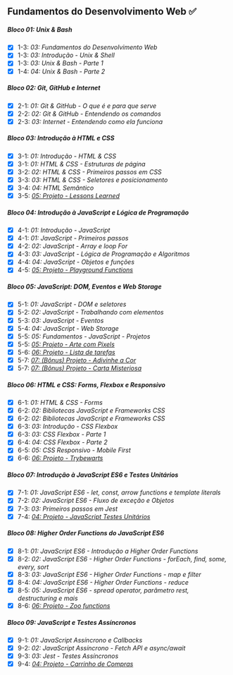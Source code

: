## Fundamentos do Desenvolvimento Web :white_check_mark:

##### Bloco 01: Unix & Bash

- [x] 1-3: _03: Fundamentos do Desenvolvimento Web_
- [x] 1-3: _03: Introdução - Unix & Shell_
- [x] 1-3: _03: Unix & Bash - Parte 1_
- [x] 1-4: _04: Unix & Bash - Parte 2_

##### Bloco 02: Git, GitHub e Internet

- [x] 2-1: _01: Git & GitHub - O que é e para que serve_
- [x] 2-2: _02: Git & GitHub - Entendendo os comandos_
- [x] 2-3: _03: Internet - Entendendo como ela funciona_

##### Bloco 03: Introdução à HTML e CSS

- [x] 3-1: _01: Introdução - HTML & CSS_
- [x] 3-1: _01: HTML & CSS - Estruturas de página_
- [x] 3-2: _02: HTML & CSS - Primeiros passos em CSS_
- [x] 3-3: _03: HTML & CSS - Seletores e posicionamento_
- [x] 3-4: _04: HTML Semântico_
- [x] 3-5: _[05: Projeto - Lessons Learned]()_

##### Bloco 04: Introdução à JavaScript e Lógica de Programação

- [x] 4-1: _01: Introdução - JavaScript_
- [x] 4-1: _01: JavaScript - Primeiros passos_
- [x] 4-2: _02: JavaScript - Array e loop For_
- [x] 4-3: _03: JavaScript - Lógica de Programação e Algoritmos_
- [x] 4-4: _04: JavaScript - Objetos e funções_
- [x] 4-5: _[05: Projeto - Playground Functions]()_

##### Bloco 05: JavaScript: DOM, Eventos e Web Storage

- [x] 5-1: _01: JavaScript - DOM e seletores_
- [x] 5-2: _02: JavaScript - Trabalhando com elementos_
- [x] 5-3: _03: JavaScript - Eventos_
- [x] 5-4: _04: JavaScript - Web Storage_
- [x] 5-5: _05: Fundamentos - JavaScript - Projetos_
- [x] 5-5: _[05: Projeto - Arte com Pixels](https://leonardohenriquedev.github.io/pixels-art/)_
- [x] 5-6: _[06: Projeto - Lista de tarefas](https://leonardohenriquedev.github.io/todo-list/)_
- [x] 5-7: _[07: (Bônus) Projeto - Adivinhe a Cor](https://leonardohenriquedev.github.io/color-guess/)_
- [x] 5-7: _[07: (Bônus) Projeto - Carta Misteriosa]()_

##### Bloco 06: HTML e CSS: Forms, Flexbox e Responsivo

- [x] 6-1: _01: HTML & CSS - Forms_
- [x] 6-2: _02: Bibliotecas JavaScript e Frameworks CSS_
- [x] 6-2: _02: Bibliotecas JavaScript e Frameworks CSS_
- [x] 6-3: _03: Introdução - CSS Flexbox_
- [x] 6-3: _03: CSS Flexbox - Parte 1_
- [x] 6-4: _04: CSS Flexbox - Parte 2_
- [x] 6-5: _05: CSS Responsivo - Mobile First_
- [x] 6-6: _[06: Projeto - Trybewarts](https://leonardohenriquedev.github.io/trybewarts/)_

##### Bloco 07: Introdução à JavaScript ES6 e Testes Unitários

- [x] 7-1: _01: JavaScript ES6 - let, const, arrow functions e template literals_
- [x] 7-2: _02: JavaScript ES6 - Fluxo de exceção e Objetos_
- [x] 7-3: _03: Primeiros passos em Jest_
- [x] 7-4: _[04: Projeto - JavaScript Testes Unitários]()_

##### Bloco 08: Higher Order Functions do JavaScript ES6

- [x] 8-1: _01: JavaScript ES6 - Introdução a Higher Order Functions_
- [x] 8-2: _02: JavaScript ES6 - Higher Order Functions - forEach, find, some, every, sort_
- [x] 8-3: _03: JavaScript ES6 - Higher Order Functions - map e filter_
- [x] 8-4: _04: JavaScript ES6 - Higher Order Functions - reduce_
- [x] 8-5: _05: JavaScript ES6 - spread operator, parâmetro rest, destructuring e mais_
- [x] 8-6: _[06: Projeto - Zoo functions]()_

##### Bloco 09: JavaScript e Testes Assíncronos

- [x] 9-1: _01: JavaScript Assíncrono e Callbacks_
- [x] 9-2: _02: JavaScript Assíncrono - Fetch API e async/await_
- [x] 9-3: _03: Jest - Testes Assíncronos_
- [x] 9-4: _[04: Projeto - Carrinho de Compras](https://leonardohenriquedev.github.io/shopping-cart/)_

